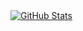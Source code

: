 <a href="https://github.com/HouJP">
  <img align="center" alt="GitHub Stats" src="https://github-readme-stats.vercel.app/api?username=houjp&show_icons=true&theme=radical&bg_color=00000000&include_all_commits=true" />
</a>
